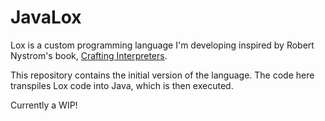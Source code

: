 # JavaLox

Lox is a custom programming language I'm developing inspired by Robert Nystrom's book, [Crafting Interpreters](https://craftinginterpreters.com/).

This repository contains the initial version of the language. The code here transpiles Lox code into Java, which is then executed.

Currently a WIP!
